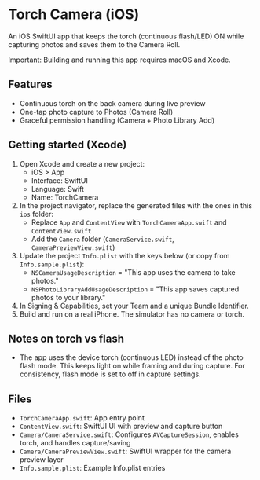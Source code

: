 # Torch Camera (iOS)

An iOS SwiftUI app that keeps the torch (continuous flash/LED) ON while capturing photos and saves them to the Camera Roll.

Important: Building and running this app requires macOS and Xcode.

## Features

- Continuous torch on the back camera during live preview
- One-tap photo capture to Photos (Camera Roll)
- Graceful permission handling (Camera + Photo Library Add)

## Getting started (Xcode)

1. Open Xcode and create a new project:
   - iOS > App
   - Interface: SwiftUI
   - Language: Swift
   - Name: TorchCamera
2. In the project navigator, replace the generated files with the ones in this `ios` folder:
   - Replace `App` and `ContentView` with `TorchCameraApp.swift` and `ContentView.swift`
   - Add the `Camera` folder (`CameraService.swift`, `CameraPreviewView.swift`)
3. Update the project `Info.plist` with the keys below (or copy from `Info.sample.plist`):
   - `NSCameraUsageDescription` = "This app uses the camera to take photos."
   - `NSPhotoLibraryAddUsageDescription` = "This app saves captured photos to your library."
4. In Signing & Capabilities, set your Team and a unique Bundle Identifier.
5. Build and run on a real iPhone. The simulator has no camera or torch.

## Notes on torch vs flash

- The app uses the device torch (continuous LED) instead of the photo flash mode. This keeps light on while framing and during capture. For consistency, flash mode is set to off in capture settings.

## Files

- `TorchCameraApp.swift`: App entry point
- `ContentView.swift`: SwiftUI UI with preview and capture button
- `Camera/CameraService.swift`: Configures `AVCaptureSession`, enables torch, and handles capture/saving
- `Camera/CameraPreviewView.swift`: SwiftUI wrapper for the camera preview layer
- `Info.sample.plist`: Example Info.plist entries


